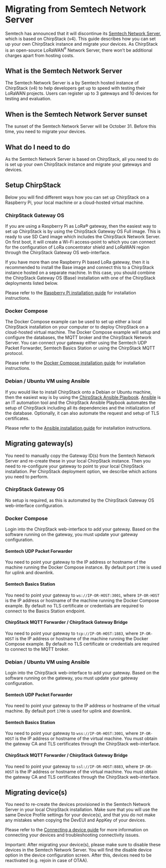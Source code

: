 # Migrating from Semtech Network Server

Semtech has announced that it will discontinue its [Semtech Network Server](https://ns.loracloud.com/),
which is based on ChirpStack (v4). This guide describes how you can set up your
own ChirpStack instance and migrate your devices. As ChirpStack is an
open-source LoRaWAN<sup>&reg;</sup> Network Server, there won’t be additional
charges apart from hosting costs.

<!-- toc -->

## What is the Semtech Network Server

The Semtech Network Server is a by Semtech hosted instance of ChirpStack (v4)
to help developers get up to speed with testing their LoRaWAN projects. Users
can register up to 3 gateways and 10 devices for testing and evaluation.

## When is the Semtech Network Server sunset

The sunset of the Semtech Network Server will be October 31. Before this time,
you need to migrate your devices.

## What do I need to do

As the Semtech Network Server is based on ChirpStack, all you need to do is set
up your own ChirpStack instance and migrate your gateways and devices.

## Setup ChirpStack

Below you will find different ways how you can set up ChirpStack on a
Raspberry Pi, your local machine or a cloud-hosted virtual machine.

### ChirpStack Gateway OS

If you are using a Raspberry Pi as LoRa® gateway, then the easiest way to set
up ChirpStack is by using the ChirpStack Gateway OS Full image. This is ready
to use SD Card image which includes the ChirpStack Network Server. On first
boot, it will create a Wi-Fi access-point to which you can connect for the
configuration of LoRa concentrator shield and LoRaWAN region through the
ChirpStack Gateway OS web-interface.

If you have more than one Raspberry Pi based LoRa gateway, then it is
recommended to install the Base image and connect this to a ChirpStack
instance hosted on a separate machine. In this case, you should combine the
ChirpStack Gateway OS (Base) installation with one of the ChirpStack
deployments listed below.

Please refer to the [Raspberry Pi installation guide](../chirpstack-gateway-os/install/raspberry-pi.md)
for installation instructions.

### Docker Compose

The Docker Compose example can be used to set up either a local ChirpStack
installation on your computer or to deploy ChirpStack on a cloud-hosted virtual
machine. The Docker Compose example will setup and configure the databases,
the MQTT broker and the ChirpStack Network Server. You can connect your gateway
either using the Semtech UDP Packet Forwarder, Semtech Basics Station or using
the ChirpStack MQTT protocol.

Please refer to the [Docker Compose installation guide](../getting-started/docker.md)
for installation instructions.

### Debian / Ubuntu VM using Ansible

If you would like to install ChirpStack onto a Debian or Ubuntu machine, then
the easiest way is by using the [ChirpStack Ansible Playbook](https://github.com/chirpstack/chirpstack-ansible-playbook).
[Ansible](https://github.com/ansible/ansible) is an IT automation tool and the
ChirpStack Ansible Playbook automates the setup of ChirpStack including all
its dependencies and the initialization of the database. Optionally, it can
also automate the request and setup of TLS certificates.

Please refer to the [Ansible installation guide](../getting-started/ansible-vagrant.md)
for installation instructions.

## Migrating gateway(s)

You need to manually copy the Gateway ID(s) from the Semtech Network Server and
re-create these in your local ChirpStack instance. Then you need to re-configure
your gateway to point to your local ChirpStack installation. Per ChirpStack
deployment option, we describe which actions you need to perform.

### ChirpStack Gateway OS

No setup is required, as this is automated by the ChirpStack Gateway OS
web-interface configuration.

### Docker Compose

Login into the ChirpStack web-interface to add your gateway. Based on the
software running on the gateway, you must update your gateway configuration.

#### Semtech UDP Packet Forwarder

You need to point your gateway to the IP address or hostname of the machine
running the Docker Compose instance. By default port `1700` is used for uplink
and downlink.

#### Semtech Basics Station

You need to point your gateway to `ws://IP-OR-HOST:3001`, where `IP-OR-HOST` is the
IP address or hostname of the machine running the Docker Compose example.
By default no TLS certificate or credentials are required to connect to the
Basics Station endpoint.

#### ChirpStack MQTT Forwarder / ChirpStack Gateway Bridge

You need to point your gateway to `tcp://IP-OR-HOST:1883`, where `IP-OR-HOST`
is the IP address or hostname of the machine running the Docker Compose example.
By default no TLS certificate or credentials are required to connect to the
MQTT broker.


### Debian / Ubuntu VM using Ansible

Login into the ChirpStack web-interface to add your gateway. Based on the
software running on the gateway, you must update your gateway configuration.

#### Semtech UDP Packet Forwarder

You need to point your gateway to the IP address or hostname of the virtual
machine. By default port `1700` is used for uplink and downlink.

#### Semtech Basics Station

You need to point your gateway to `wss://IP-OR-HOST:3001`, where `IP-OR-HOST`
is the IP address or hostname of the virtual machine. You must obtain the
gateway CA and TLS certificates through the ChirpStack web-interface.

#### ChirpStack MQTT Forwarder / ChirpStack Gateway Bridge

You need to point your gateway to `ssl://IP-OR-HOST:8883`, where `IP-OR-HOST`
is the IP address or hostname of the virtual machine. You must obtain the
gateway CA and TLS certificates through the ChirpStack web-interface.

## Migrating device(s)

You need to re-create the devices provisioned in the Semtech Network Server
in your local ChirpStack installation. Make sure that you will use the same
Device Profile settings for your device(s), and that you do not make any
mistakes when copying the DevEUI and AppKey of your devices.

Please refer to the [Connecting a device guide](https://www.chirpstack.io/docs/guides/connect-device.html)
for more information on connecting your devices and troubleshooting
connectivity issues.

Important: After migrating your device(s), please make sure to disable these
devices in the Semtech Network Server. You will find the disable device option
in the device configuration screen. After this, devices need to be reactivated
(e.g. rejoin in case of OTAA).
